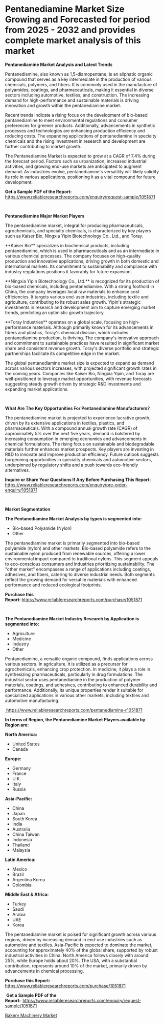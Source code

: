 <p><h1>Pentanediamine Market Size Growing and Forecasted for period from 2025 - 2032 and provides complete market analysis of this market</h1></p><p><strong>Pentanediamine Market Analysis and Latest Trends</strong></p>
<p><p>Pentanediamine, also known as 1,5-diamopentane, is an aliphatic organic compound that serves as a key intermediate in the production of various chemicals, polymers, and fibers. It is commonly used in the manufacture of polyamides, coatings, and pharmaceuticals, making it essential in diverse sectors including automotive, textiles, and construction. The increasing demand for high-performance and sustainable materials is driving innovation and growth within the pentanediamine market.</p><p>Recent trends indicate a rising focus on the development of bio-based pentanediamine to meet environmental regulations and consumer preferences for greener products. Additionally, advancements in synthetic processes and technologies are enhancing production efficiency and reducing costs. The expanding applications of pentanediamine in specialty chemicals and the rising investment in research and development are further contributing to market growth.</p><p>The Pentanediamine Market is expected to grow at a CAGR of 7.4% during the forecast period. Factors such as urbanization, increased industrial activities, and growing end-use markets are anticipated to augment demand. As industries evolve, pentanediamine's versatility will likely solidify its role in various applications, positioning it as a vital compound for future development.</p></p>
<p><strong>Get a Sample PDF of the Report:&nbsp;</strong> <a href="https://www.reliableresearchreports.com/enquiry/request-sample/1051871?utm_campaign=2937&utm_medium=2&utm_source=Github&utm_content=ia&utm_term=28032025&utm_id=pentanediamine">https://www.reliableresearchreports.com/enquiry/request-sample/1051871</a></p>
<p>&nbsp;</p>
<p><strong>Pentanediamine Major Market Players</strong></p>
<p><p>The pentanediamine market, integral for producing pharmaceuticals, agrochemicals, and specialty chemicals, is characterized by key players such as Kaiser Bio, Ningxia Yipin Biotechnology Co., Ltd., and Toray. </p><p>**Kaiser Bio** specializes in biochemical products, including pentanediamine, which is used in pharmaceuticals and as an intermediate in various chemical processes. The company focuses on high-quality production and innovative applications, driving growth in both domestic and international markets. Its commitment to sustainability and compliance with industry regulations positions it favorably for future expansion.</p><p>**Ningxia Yipin Biotechnology Co., Ltd.** is recognized for its production of bio-based chemicals, including pentanediamine. With a strong foothold in China, the company leverages local raw materials to enhance cost efficiencies. It targets various end-user industries, including textile and agriculture, contributing to its robust sales growth. Yipin's strategic investments in research and development aim to capture emerging market trends, predicting an optimistic growth trajectory.</p><p>**Toray Industries** operates on a global scale, focusing on high-performance materials. Although primarily known for its advancements in fibers and plastics, Toray's chemical division, which includes pentanediamine production, is thriving. The company's innovative approach and commitment to sustainable practices have resulted in significant market share and consistent revenue growth. Toray's diverse portfolio and strategic partnerships facilitate its competitive edge in the market.</p><p>The global pentanediamine market size is expected to expand as demand across various sectors increases, with projected significant growth rates in the coming years. Companies like Kaiser Bio, Ningxia Yipin, and Toray are well-positioned to leverage market opportunities, with revenue forecasts suggesting steady growth driven by strategic R&D investments and expanding market applications.</p></p>
<p>&nbsp;</p>
<p><strong>What Are The Key Opportunities For Pentanediamine Manufacturers?</strong></p>
<p><p>The pentanediamine market is projected to experience lucrative growth, driven by its extensive applications in textiles, plastics, and pharmaceuticals. With a compound annual growth rate (CAGR) of approximately 5% over the next five years, demand is bolstered by increasing consumption in emerging economies and advancements in chemical formulations. The rising focus on sustainable and biodegradable materials further enhances market prospects. Key players are investing in R&D to innovate and improve production efficiency. Future outlook suggests burgeoning opportunities in specialty chemicals and automotive sectors, underpinned by regulatory shifts and a push towards eco-friendly alternatives.</p></p>
<p><strong>Inquire or Share Your Questions If Any Before Purchasing This Report:</strong> <a href="https://www.reliableresearchreports.com/enquiry/pre-order-enquiry/1051871?utm_campaign=2937&utm_medium=2&utm_source=Github&utm_content=ia&utm_term=28032025&utm_id=pentanediamine">https://www.reliableresearchreports.com/enquiry/pre-order-enquiry/1051871</a></p>
<p>&nbsp;</p>
<p><strong>Market Segmentation</strong></p>
<p><strong>The Pentanediamine Market Analysis by types is segmented into:</strong></p>
<p><ul><li>Bio-based Polyamide (Nylon)</li><li>Other</li></ul></p>
<p><p>The pentanediamine market is primarily segmented into bio-based polyamide (nylon) and other markets. Bio-based polyamide refers to the sustainable nylon produced from renewable sources, offering a lower environmental impact compared to traditional nylons. This segment appeals to eco-conscious consumers and industries prioritizing sustainability. The "other market" encompasses a range of applications including coatings, adhesives, and fibers, catering to diverse industrial needs. Both segments reflect the growing demand for versatile materials with enhanced performance and reduced ecological footprints.</p></p>
<p><strong>Purchase this Report:&nbsp;</strong><a href="https://www.reliableresearchreports.com/purchase/1051871?utm_campaign=2937&utm_medium=2&utm_source=Github&utm_content=ia&utm_term=28032025&utm_id=pentanediamine">https://www.reliableresearchreports.com/purchase/1051871</a></p>
<p>&nbsp;</p>
<p><strong>The Pentanediamine Market Industry Research by Application is segmented into:</strong></p>
<p><ul><li>Agriculture</li><li>Medicine</li><li>Industry</li><li>Other</li></ul></p>
<p><p>Pentanediamine, a versatile organic compound, finds applications across various sectors. In agriculture, it is utilized as a precursor for agrochemicals, enhancing crop protection. In medicine, it plays a role in synthesizing pharmaceuticals, particularly in drug formulations. The industrial sector uses pentanediamine in the production of polymer materials, coatings, and adhesives, contributing to enhanced durability and performance. Additionally, its unique properties render it suitable for specialized applications in various other markets, including textiles and automotive manufacturing.</p></p>
<p><a href="https://www.reliableresearchreports.com/pentanediamine-r1051871?utm_campaign=2937&utm_medium=2&utm_source=Github&utm_content=ia&utm_term=28032025&utm_id=pentanediamine">&nbsp;https://www.reliableresearchreports.com/pentanediamine-r1051871</a></p>
<p><strong>In terms of Region, the Pentanediamine Market Players available by Region are:</strong></p>
<p>
    <p> <strong> North America: </strong>
        <ul>
            <li>United States</li>
            <li>Canada</li>
        </ul>
        </p> 
    <p> <strong> Europe: </strong>
        <ul>
            <li>Germany</li>
            <li>France</li>
            <li>U.K.</li>
            <li>Italy</li>
            <li>Russia</li>
        </ul>
        </p> 
    <p> <strong> Asia-Pacific: </strong>
        <ul>
            <li>China</li>
            <li>Japan</li>
            <li>South Korea</li>
            <li>India</li>
            <li>Australia</li>
            <li>China Taiwan</li>
            <li>Indonesia</li>
            <li>Thailand</li>
            <li>Malaysia</li>
        </ul>
        </p> 
    <p> <strong> Latin America: </strong>
        <ul>
            <li>Mexico</li>
            <li>Brazil</li>
            <li>Argentina Korea</li>
            <li>Colombia</li>
        </ul>
        </p> 
    <p> <strong> Middle East & Africa: </strong>
        <ul>
            <li>Turkey</li>
            <li>Saudi</li>
            <li>Arabia</li>
            <li>UAE</li>
            <li>Korea</li>
        </ul>
    </p>
    </p>
<p><p>The pentanediamine market is poised for significant growth across various regions, driven by increasing demand in end-use industries such as automotive and textiles. Asia-Pacific is expected to dominate the market, accounting for approximately 40% of the global share, supported by robust industrial activities in China. North America follows closely with around 25%, while Europe holds about 20%. The USA, with a substantial contribution, represents around 10% of the market, primarily driven by advancements in chemical processing.</p></p>
<p><strong>Purchase this Report: </strong><a href="https://www.reliableresearchreports.com/purchase/1051871?utm_campaign=2937&utm_medium=2&utm_source=Github&utm_content=ia&utm_term=28032025&utm_id=pentanediamine">https://www.reliableresearchreports.com/purchase/1051871</a></p>
<p>&nbsp;<strong>Get a Sample PDF of the Report:&nbsp;&nbsp;</strong><a href="https://www.reliableresearchreports.com/enquiry/request-sample/1051871?utm_campaign=2937&utm_medium=2&utm_source=Github&utm_content=ia&utm_term=28032025&utm_id=pentanediamine">https://www.reliableresearchreports.com/enquiry/request-sample/1051871</a></p>
<p><strong></strong></p>
<p><p><a href="https://github.com/benhaeneye/Market-Research-Report-List-1/blob/main/bakery-machinery-market.md?utm_campaign=2937&utm_medium=2&utm_source=Github&utm_content=ia&utm_term=28032025&utm_id=pentanediamine">Bakery Machinery Market</a></p></p>